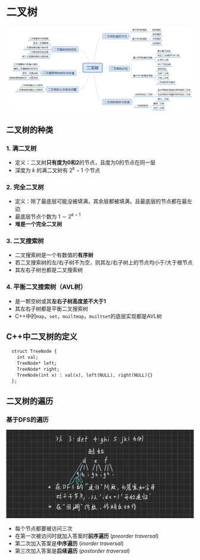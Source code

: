 # 二叉树

![二叉树分类](image/二叉树.png)

## 二叉树的种类

### 1. 满二叉树
* 定义：二叉树**只有度为0和2**的节点，且度为0的节点在同一层
* 深度为 $k$ 的满二叉树有 $2^k-1$ 个节点

### 2. 完全二叉树
* 定义：除了最底层可能没被填满，其余层都被填满，且最底层的节点都在最左边
* 最底层节点个数为 $1 \sim 2^{k-1}$
* **堆是一个完全二叉树**

### 3. 二叉搜索树
* 二叉搜索树是一个有数值的**有序树**
* 若二叉搜索树的左/右子树不为空，则其左/右子树上的节点均小于/大于根节点
* 其左右子树也都是二叉搜索树

### 4. 平衡二叉搜索树（AVL树）
* 是一颗空树或其**左右子树高度差不大于1**
* 其左右子树都是平衡二叉搜索树
* C++中的`map`，`set`，`muiltmap`，`muiltset`的底层实现都是AVL树

## C++中二叉树的定义
```
  struct TreeNode {
    int val;
    TreeNode* left;
    TreeNode* right;
    TreeNode(int x) : val(x), left(NULL), right(NULL){}
  };
```

## 二叉树的遍历

### 基于DFS的遍历

![二叉树遍历](image/二叉树遍历.png)  

* 每个节点都要被访问三次
* 在第一次被访问时就加入答案时**前序遍历** (*preorder traversal*)
* 第二次加入答案是**中序遍历** (*inorder traversal*)
* 第三次加入答案是**后续遍历** (*postorder traversal*)











